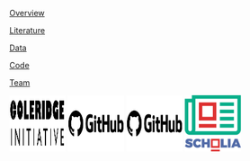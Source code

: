 [Overview](about.md)

[Literature](literature.md)

[Data](data.md)

[Code](code.md)

[Team](team.md)

<img src="https://raw.githubusercontent.com/open-source-software-project/open-source-software-project/gh-pages/images/logo.png"  width="100" height="100" />
<img src="https://raw.githubusercontent.com/open-source-software-project/open-source-software-project/gh-pages/images/Github_logo.png" width="100" height="100" />
<img src="https://raw.githubusercontent.com/open-source-software-project/open-source-software-project/gh-pages/images/Github_logo.png" width="100" height="100" />
<img src="https://raw.githubusercontent.com/open-source-software-project/open-source-software-project/gh-pages/images/Scholia_logo.png" width="100" height="100" />
